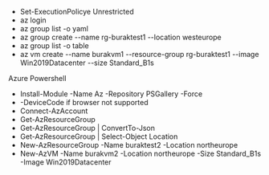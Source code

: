 - Set-ExecutionPolicye Unrestricted
- az login
- az group list -o yaml
- az group create --name rg-buraktest1 --location westeurope
- az group list -o table
- az vm create --name burakvm1 --resource-group rg-buraktest1 --image Win2019Datacenter --size Standard_B1s

Azure Powershell
- Install-Module -Name Az -Repository PSGallery -Force
- -DeviceCode if browser not supported
- Connect-AzAccount
- Get-AzResourceGroup
- Get-AzResourceGroup | ConvertTo-Json
- Get-AzResourceGroup | Select-Object Location
- New-AzResourceGroup -Name buraktest2 -Location northeurope
- New-AzVM -Name burakvm2 -Location northeurope -Size Standard_B1s -Image Win2019Datacenter
